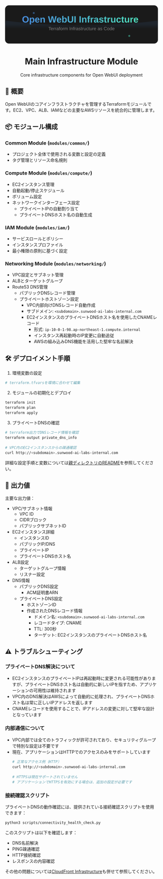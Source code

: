 <div align="center">

![Open WebUI Infrastructure](../../assets/header.svg)

# Main Infrastructure Module

Core infrastructure components for Open WebUI deployment

</div>

## 🎯 概要

Open WebUIのコアインフラストラクチャを管理するTerraformモジュールです。EC2、VPC、ALB、IAMなどの主要なAWSリソースを統合的に管理します。

## 📦 モジュール構成

### Common Module (`modules/common/`)
- プロジェクト全体で使用される変数と設定の定義
- タグ管理とリソース命名規則

### Compute Module (`modules/compute/`)
- EC2インスタンス管理
- 自動起動/停止スケジュール
- ボリューム設定
- ネットワークインターフェース設定
  - プライベートIPの自動割り当て
  - プライベートDNSホスト名の自動生成

### IAM Module (`modules/iam/`)
- サービスロールとポリシー
- インスタンスプロファイル
- 最小権限の原則に基づく設定

### Networking Module (`modules/networking/`)
- VPC設定とサブネット管理
- ALBとターゲットグループ
- Route53 DNS管理
  - パブリックDNSレコード管理
  - プライベートホストゾーン設定
    - VPC内部向けDNSレコード自動作成
    - サブドメイン: `<subdomain>.sunwood-ai-labs-internal.com`
    - EC2インスタンスのプライベートDNSホスト名を使用したCNAMEレコード
      - 形式: `ip-10-0-1-98.ap-northeast-1.compute.internal`
      - インスタンス再起動時のIP変更に自動追従
      - AWSの組み込みDNS機能を活用した堅牢な名前解決

## 🛠️ デプロイメント手順

1. 環境変数の設定
```bash
# terraform.tfvarsを環境に合わせて編集
```

2. モジュールの初期化とデプロイ
```bash
terraform init
terraform plan
terraform apply
```

3. プライベートDNSの確認
```bash
# terraform出力でDNSレコード情報を確認
terraform output private_dns_info

# VPC内のEC2インスタンスからの疎通確認
curl http://<subdomain>.sunwood-ai-labs-internal.com
```

詳細な設定手順と変数については[親ディレクトリのREADME](../README.md)を参照してください。

## 📝 出力値

主要な出力値：

- VPC/サブネット情報
  - VPC ID
  - CIDRブロック
  - パブリックサブネットID
- EC2インスタンス詳細
  - インスタンスID
  - パブリックIP/DNS
  - プライベートIP
  - プライベートDNSホスト名
- ALB設定
  - ターゲットグループ情報
  - リスナー設定
- DNS情報
  - パブリックDNS設定
    - ACM証明書ARN
  - プライベートDNS設定
    - ホストゾーンID
    - 作成されたDNSレコード情報
      - ドメイン名: `<subdomain>.sunwood-ai-labs-internal.com`
      - レコードタイプ: CNAME
      - TTL: 300秒
      - ターゲット: EC2インスタンスのプライベートDNSホスト名

## ⚠️ トラブルシューティング

### プライベートDNS解決について
- EC2インスタンスのプライベートIPは再起動時に変更される可能性がありますが、プライベートDNSホスト名は自動的に新しいIPを指すため、アプリケーションの可用性は維持されます
- VPC内のDNS解決はAWSによって自動的に処理され、プライベートDNSホスト名は常に正しいIPアドレスを返します
- CNAMEレコードを使用することで、IPアドレスの変更に対して堅牢な設計となっています

### 内部通信について
- VPC内部では全てのトラフィックが許可されており、セキュリティグループで特別な設定は不要です
- 現在、アプリケーションはHTTPでのアクセスのみをサポートしています
  ```bash
  # 正常なアクセス例（HTTP）
  curl http://<subdomain>.sunwood-ai-labs-internal.com
  
  # HTTPSは現在サポートされていません
  # アプリケーションでHTTPSを有効にする場合は、追加の設定が必要です
  ```

### 接続確認スクリプト
プライベートDNSの動作確認には、提供されている接続確認スクリプトを使用できます：
```bash
python3 scripts/connectivity_health_check.py
```
このスクリプトは以下を確認します：
- DNS名前解決
- PING疎通確認
- HTTP接続確認
- レスポンスの内容確認

その他の問題については[CloudFront Infrastructure](../cloudfront-infrastructure/README.md)も併せて参照してください。
